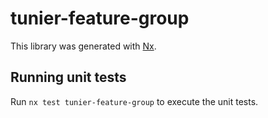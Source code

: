 # tunier-feature-group

This library was generated with [Nx](https://nx.dev).

## Running unit tests

Run `nx test tunier-feature-group` to execute the unit tests.
